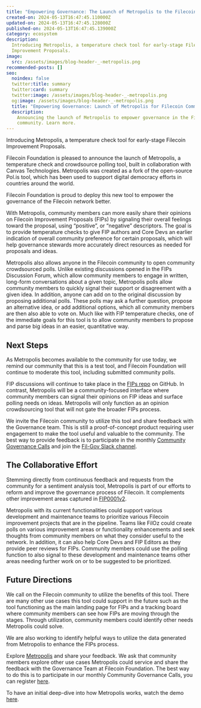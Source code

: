 ```yaml
---
title: "Empowering Governance: The Launch of Metropolis to the Filecoin Community"
created-on: 2024-05-13T16:47:45.110000Z
updated-on: 2024-05-13T16:47:45.128000Z
published-on: 2024-05-13T16:47:45.139000Z
category: ecosystem
description:
  Introducing Metropolis, a temperature check tool for early-stage Filecoin
  Improvement Proposals.
image:
  src: /assets/images/blog-header-_-metropolis.png
recommended-posts: []
seo:
  noindex: false
  twitter:title: summary
  twitter:card: summary
  twitter:image: /assets/images/blog-header-_-metropolis.png
  og:image: /assets/images/blog-header-_-metropolis.png
  title: "Empowering Governance: Launch of Metropolis for Filecoin Community"
  description:
    Announcing the launch of Metropolis to empower governance in the Filecoin
    community. Learn more.
---
```


Introducing Metropolis, a temperature check tool for early-stage Filecoin Improvement Proposals.

Filecoin Foundation is pleased to announce the launch of Metropolis, a temperature check and crowdsource polling tool, built in collaboration with Canvas Technologies. Metropolis was created as a fork of the open-source Pol.is tool, which has been used to support digital democracy efforts in countries around the world.

Filecoin Foundation is proud to deploy this new tool to empower the governance of the Filecoin network better.

With Metropolis, community members can more easily share their opinions on Filecoin Improvement Proposals (FIPs) by signaling their overall feelings toward the proposal, using “positive”, or “negative” descriptors. The goal is to provide temperature checks to give FIP authors and Core Devs an earlier indication of overall community preference for certain proposals, which will help governance stewards more accurately direct resources as needed for proposals and ideas.

Metropolis also allows anyone in the Filecoin community to open community crowdsourced polls. Unlike existing discussions opened in the FIPs Discussion Forum, which allow community members to engage in written, long-form conversations about a given topic, Metropolis polls allow community members to quickly signal their support or disagreement with a given idea. In addition, anyone can add on to the original discussion by proposing additional polls. These polls may ask a further question, propose an alternative idea, or add additional options, which all community members are then also able to vote on. Much like with FIP temperature checks, one of the immediate goals for this tool is to allow community members to propose and parse big ideas in an easier, quantitative way.

## Next Steps

As Metropolis becomes available to the community for use today, we remind our community that this is a test tool, and Filecoin Foundation will continue to moderate this tool, including submitted community polls.

FIP discussions will continue to take place in the [FIPs repo](https://github.com/filecoin-project/FIPs/discussions) on GitHub. In contrast, Metropolis will be a community-focused interface where community members can signal their opinions on FIP ideas and surface polling needs on ideas. Metropolis will only function as an opinion crowdsourcing tool that will not gate the broader FIPs process.

We invite the Filecoin community to utilize this tool and share feedback with the Governance team. This is still a proof-of-concept product requiring user engagement to make the tool useful and valuable to the community. The best way to provide feedback is to participate in the monthly [Community Governance Calls](https://calendar.google.com/calendar/embed?src=c_909343f97c15e8f23dda6e2612e62fcdee14bceabd8869abe4a52d793bf42b98%40group.calendar.google.com&ctz=America%2FToronto) and join the [Fil-Gov Slack channel](https://filecoinproject.slack.com/archives/C0535S9TUUF).

## The Collaborative Effort

Stemming directly from continuous feedback and requests from the community for a sentiment analysis tool, Metropolis is part of our efforts to reform and improve the governance process of Filecoin. It complements other improvement areas captured in [FIP0001v2](https://github.com/filecoin-project/FIPs/pull/850).

Metropolis with its current functionalities could support various development and maintenance teams to prioritize various Filecoin improvement projects that are in the pipeline. Teams like FilOz could create polls on various improvement areas or functionality enhancements and seek thoughts from community members on what they consider useful to the network. In addition, it can also help Core Devs and FIP Editors as they provide peer reviews for FIPs. Community members could use the polling function to also signal to these development and maintenance teams other areas needing further work on or to be suggested to be prioritized.

## Future Directions

We call on the Filecoin community to utilize the benefits of this tool. There are many other use cases this tool could support in the future such as the tool functioning as the main landing page for FIPs and a tracking board where community members can see how FIPs are moving through the stages. Through utilization, community members could identify other needs Metropolis could solve.

We are also working to identify helpful ways to utilize the data generated from Metropolis to enhance the FIPs process.

Explore [Metropolis](https://metropolis.vote/) and share your feedback. We ask that community members explore other use cases Metropolis could service and share the feedback with the Governance Team at Filecoin Foundation. The best way to do this is to participate in our monthly Community Governance Calls, you can register [here](https://calendar.google.com/calendar/embed?src=c_909343f97c15e8f23dda6e2612e62fcdee14bceabd8869abe4a52d793bf42b98%40group.calendar.google.com&ctz=America%2FToronto).

To have an initial deep-dive into how Metropolis works, watch the demo [here](https://github.com/filecoin-project/FIPs/tree/master/Community%20Governance%20Calls).
